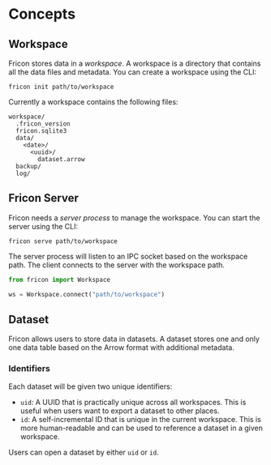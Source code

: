 # Concepts

## Workspace

Fricon stores data in a _workspace_. A workspace is a directory that contains all
the data files and metadata. You can create a workspace using the CLI:

```shell
fricon init path/to/workspace
```

Currently a workspace contains the following files:

```tree
workspace/
  .fricon_version
  fricon.sqlite3
  data/
    <date>/
      <uuid>/
        dataset.arrow
  backup/
  log/
```

## Fricon Server

Fricon needs a _server process_ to manage the workspace. You can start the server
using the CLI:

```shell
fricon serve path/to/workspace
```

The server process will listen to an IPC socket based on the workspace path. The
client connects to the server with the workspace path.

```python
from fricon import Workspace

ws = Workspace.connect("path/to/workspace")
```

## Dataset

Fricon allows users to store data in datasets. A dataset stores one and only
one data table based on the Arrow format with additional metadata.

### Identifiers

Each dataset will be given two unique identifiers:

- `uid`: A UUID that is practically unique across all workspaces. This is
  useful when users want to export a dataset to other places.
- `id`: A self-incremental ID that is unique in the current workspace. This is
  more human-readable and can be used to reference a dataset in a given
  workspace.

Users can open a dataset by either `uid` or `id`.
